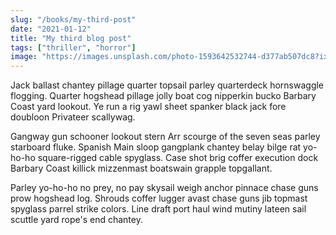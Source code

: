 ```yaml
---
slug: "/books/my-third-post"
date: "2021-01-12"
title: "My third blog post"
tags: ["thriller", "horror"]
image: "https://images.unsplash.com/photo-1593642532744-d377ab507dc8?ixid=MXwxMjA3fDF8MHxlZGl0b3JpYWwtZmVlZHwxNnx8fGVufDB8fHw%3D&ixlib=rb-1.2.1&auto=format&fit=crop&w=500&q=60"
---
```


Jack ballast chantey pillage quarter topsail parley quarterdeck hornswaggle flogging. Quarter hogshead pillage jolly boat cog nipperkin bucko Barbary Coast yard lookout. Ye run a rig yawl sheet spanker black jack fore doubloon Privateer scallywag.

Gangway gun schooner lookout stern Arr scourge of the seven seas parley starboard fluke. Spanish Main sloop gangplank chantey belay bilge rat yo-ho-ho square-rigged cable spyglass. Case shot brig coffer execution dock Barbary Coast killick mizzenmast boatswain grapple topgallant.

Parley yo-ho-ho no prey, no pay skysail weigh anchor pinnace chase guns prow hogshead log. Shrouds coffer lugger avast chase guns jib topmast spyglass parrel strike colors. Line draft port haul wind mutiny lateen sail scuttle yard rope's end chantey.

